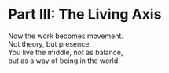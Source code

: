# Part III: The Living Axis

Now the work becomes movement.  
Not theory, but presence.  
You live the middle, not as balance,  
but as a way of being in the world.  
